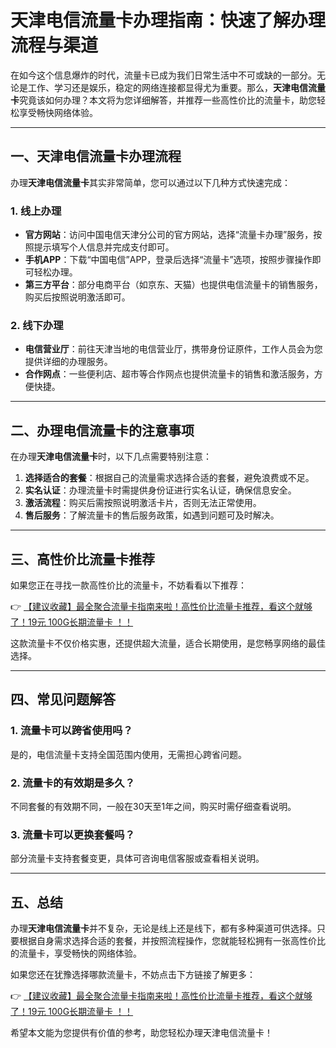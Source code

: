 # 天津电信流量卡办理指南：快速了解办理流程与渠道

在如今这个信息爆炸的时代，流量卡已成为我们日常生活中不可或缺的一部分。无论是工作、学习还是娱乐，稳定的网络连接都显得尤为重要。那么，**天津电信流量卡**究竟该如何办理？本文将为您详细解答，并推荐一些高性价比的流量卡，助您轻松享受畅快网络体验。

---

## 一、天津电信流量卡办理流程

办理**天津电信流量卡**其实非常简单，您可以通过以下几种方式快速完成：

### 1. 线上办理
- **官方网站**：访问中国电信天津分公司的官方网站，选择“流量卡办理”服务，按照提示填写个人信息并完成支付即可。
- **手机APP**：下载“中国电信”APP，登录后选择“流量卡”选项，按照步骤操作即可轻松办理。
- **第三方平台**：部分电商平台（如京东、天猫）也提供电信流量卡的销售服务，购买后按照说明激活即可。

### 2. 线下办理
- **电信营业厅**：前往天津当地的电信营业厅，携带身份证原件，工作人员会为您提供详细的办理服务。
- **合作网点**：一些便利店、超市等合作网点也提供流量卡的销售和激活服务，方便快捷。

---

## 二、办理电信流量卡的注意事项

在办理**天津电信流量卡**时，以下几点需要特别注意：

1. **选择适合的套餐**：根据自己的流量需求选择合适的套餐，避免浪费或不足。
2. **实名认证**：办理流量卡时需提供身份证进行实名认证，确保信息安全。
3. **激活流程**：购买后需按照说明激活卡片，否则无法正常使用。
4. **售后服务**：了解流量卡的售后服务政策，如遇到问题可及时解决。

---

## 三、高性价比流量卡推荐

如果您正在寻找一款高性价比的流量卡，不妨看看以下推荐：

👉 [【建议收藏】最全聚合流量卡指南来啦！高性价比流量卡推荐，看这个就够了！19元 100G长期流量卡 ！！](https://bit.ly/Liuliangka)

这款流量卡不仅价格实惠，还提供超大流量，适合长期使用，是您畅享网络的最佳选择。

---

## 四、常见问题解答

### 1. 流量卡可以跨省使用吗？
是的，电信流量卡支持全国范围内使用，无需担心跨省问题。

### 2. 流量卡的有效期是多久？
不同套餐的有效期不同，一般在30天至1年之间，购买时需仔细查看说明。

### 3. 流量卡可以更换套餐吗？
部分流量卡支持套餐变更，具体可咨询电信客服或查看相关说明。

---

## 五、总结

办理**天津电信流量卡**并不复杂，无论是线上还是线下，都有多种渠道可供选择。只要根据自身需求选择合适的套餐，并按照流程操作，您就能轻松拥有一张高性价比的流量卡，享受畅快的网络体验。

如果您还在犹豫选择哪款流量卡，不妨点击下方链接了解更多：

👉 [【建议收藏】最全聚合流量卡指南来啦！高性价比流量卡推荐，看这个就够了！19元 100G长期流量卡 ！！](https://bit.ly/Liuliangka)

希望本文能为您提供有价值的参考，助您轻松办理天津电信流量卡！